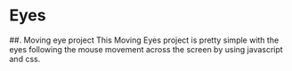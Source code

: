 # Eyes
##. Moving eye project
This Moving Eyes project is pretty simple with the eyes following the mouse movement across the screen by using javascript and css.
